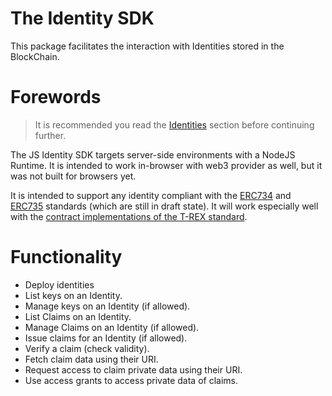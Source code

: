 # The Identity SDK

This package facilitates the interaction with Identities stored in the BlockChain.

# Forewords

> It is recommended you read the [Identities](../../../identities/introduction.md) section before continuing further.

The JS Identity SDK targets server-side environments with a NodeJS Runtime.
It is intended to work in-browser with web3 provider as well, but it was not built for browsers yet.

It is intended to support any identity compliant with the [ERC734](https://github.com/ethereum/eips/issues/734) and [ERC735](https://github.com/ethereum/EIPs/issues/735) standards (which are still in draft state). It will work especially well with the [contract implementations of the T-REX standard](https://github.com/TokenySolutions/T-REX).

# Functionality

- Deploy identities
- List keys on an Identity.
- Manage keys on an Identity (if allowed).
- List Claims on an Identity.
- Manage Claims on an Identity (if allowed).
- Issue claims for an Identity (if allowed).
- Verify a claim (check validity).
- Fetch claim data using their URI.
- Request access to claim private data using their URI.
- Use access grants to access private data of claims.
